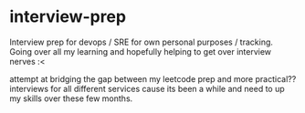 # interview-prep
Interview prep for devops / SRE for own personal purposes / tracking. Going over all my learning and hopefully helping to get over interview nerves :< 

attempt at bridging the gap between my leetcode prep and more practical?? interviews for all different services cause its been a while and need to up my skills over these few months.